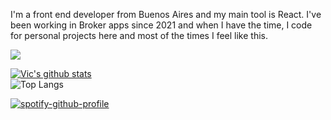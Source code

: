 I'm a front end developer from Buenos Aires and my main tool is React. I've been working in Broker apps since 2021 and when I have the time, I code for personal projects here and most of the times I feel like this.

<img src='https://media.giphy.com/media/v1.Y2lkPTc5MGI3NjExOXUwejVva251aWEwd2JjZ3M5ZTZjcXYyYWZuazMyNnhvMzhwbDltaSZlcD12MV9pbnRlcm5hbF9naWZfYnlfaWQmY3Q9Zw/igDIvcIMMGIne/giphy.gif' width='auto' />

[![Vic's github stats](https://github-readme-stats.vercel.app/api?username=victoriasuarez97&hide=issues,contribs&show_icons=true&theme=material-palenight&count_private=true&hide_border=true)](https://github.com/anuraghazra/github-readme-stats) </br>
![Top Langs](https://github-readme-stats.vercel.app/api/top-langs/?username=victoriasuarez97&theme=material-palenight&hide_border=true)

[![spotify-github-profile](https://spotify-github-profile.vercel.app/api/view?uid=11159839287&cover_image=true&theme=default&show_offline=false&background_color=22272e&interchange=false&bar_color=fda9fe&bar_color_cover=false)](https://github.com/kittinan/spotify-github-profile)



